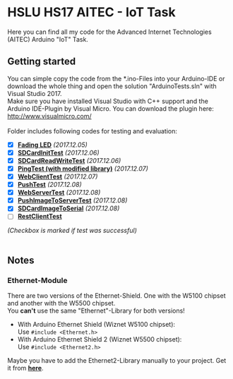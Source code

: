 # HSLU HS17 AITEC - IoT Task
Here you can find all my code for the Advanced Internet Technologies (AITEC) Arduino "IoT" Task.<br>


  
## Getting started
You can simple copy the code from the *.ino-Files into your Arduino-IDE or download the whole thing and open the solution "ArduinoTests.sln" with Visual Studio 2017.  
Make sure you have installed Visual Studio with C++ support and the Arduino IDE-Plugin by Visual Micro. You can download the plugin here: http://www.visualmicro.com/  
<br>
Folder includes following codes for testing and evaluation:  
- [x] [**Fading LED**](Tests/FadingLED/FadingLED.ino) _(2017.12.05)_
- [x] [**SDCardInitTest**](Tests/SDCardInitTest/SDCardInitTest.ino) _(2017.12.06)_
- [x] [**SDCardReadWriteTest**](Tests/SDCardReadWriteTest/SDCardReadWriteTest.ino) _(2017.12.06)_
- [x] [**PingTest (with modified library)**](Tests/PingTest/PingTest.ino) _(2017.12.07)_
- [x] [**WebClientTest**](Tests/WebClientTest/WebClientTest.ino) _(2017.12.07)_
- [x] [**PushTest**](ArduinoTests/PushTest/PushTest.ino) _(2017.12.08)_
- [x] [**WebServerTest**](ArduinoTests/WebServerTest/WebServerTest.ino) _(2017.12.08)_
- [x] [**PushImageToServerTest**](ArduinoTests/PushImageToServerTest/PushImageToServerTest.ino) _(2017.12.08)_
- [x] [**SDCardImageToSerial**](ArduinoTests/SDCardImageToSerial/SDCardImageToSerial.ino) _(2017.12.08)_
- [ ] [**RestClientTest**](ArduinoTests/RestClientTest/RestClientTest.ino)

_(Checkbox is marked if test was successful)_<br><br>


## Notes
### Ethernet-Module
There are two versions of the Ethernet-Shield. One with the W5100 chipset and another with the W5500 chipset.<br>
You **can't** use the same "Ethernet"-Library for both versions!  
- With Arduino Ethernet Shield (Wiznet W5100 chipset):<br>
Use `#include <Ethernet.h>`
- With Arduino Ethernet Shield 2 (Wiznet W5500 chipset):<br>
Use `#include <Ethernet2.h>`

Maybe you have to add the Ethernet2-Library manually to your project. Get it from [**here**](https://github.com/adafruit/Ethernet2).